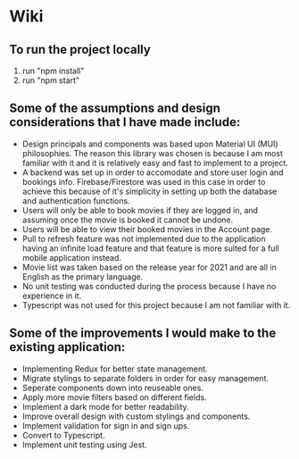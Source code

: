 # Wiki

## To run the project locally

1. run "npm install"
2. run "npm start"

## Some of the assumptions and design considerations that I have made include:

* Design principals and components was based upon Material UI (MUI) philosophies. The reason this library was chosen is because I am most familiar with it and it is relatively easy and fast to implement to a project.
* A backend was set up in order to accomodate and store user login and bookings info. Firebase/Firestore was used in this case in order to achieve this because of it's simplicity in setting up both the database and authentication functions.
* Users will only be able to book movies if they are logged in, and assuming once the movie is booked it cannot be undone.
* Users will be able to view their booked movies in the Account page.
* Pull to refresh feature was not implemented due to the application having an infinite load feature and that feature is more suited for a full mobile application instead.
* Movie list was taken based on the release year for 2021 and are all in English as the primary language.
* No unit testing was conducted during the process because I have no experience in it.
* Typescript was not used for this project because I am not familiar with it.

## Some of the improvements I would make to the existing application:

* Implementing Redux for better state management.
* Migrate stylings to separate folders in order for easy management.
* Seperate components down into reuseable ones.
* Apply more movie filters based on different fields.
* Implement a dark mode for better readability.
* Improve overall design with custom stylings and components.
* Implement validation for sign in and sign ups.
* Convert to Typescript.
* Implement unit testing using Jest.

